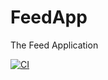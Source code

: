 # FeedApp
The Feed Application

[![CI](https://github.com/ispiryan/FeedApp/actions/workflows/CI.yml/badge.svg)](https://github.com/ispiryan/FeedApp/actions/workflows/CI.yml)
